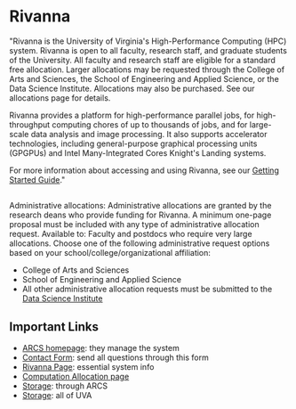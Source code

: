 # Rivanna
"Rivanna is the University of Virginia's High-Performance Computing (HPC) system.  Rivanna is open to all faculty, research staff, and graduate students of the University.   All faculty and research staff are eligible for a standard free allocation.  Larger allocations may be requested through the College of Arts and Sciences, the School of Engineering and Applied Science, or the Data Science Institute.  Allocations may also be purchased.  See our allocations page for details.

Rivanna provides a platform for high-performance parallel jobs, for high-throughput computing chores of up to thousands of jobs, and for large-scale data analysis and image processing.  It also supports accelerator technologies, including general-purpose graphical processing units (GPGPUs) and Intel Many-Integrated Cores Knight's Landing systems. 

For more information about accessing and using Rivanna, see our [Getting Started Guide](https://arcs.virginia.edu/getting-started)."

##
Administrative allocations: Administrative allocations are granted by the research deans who provide funding for Rivanna. A minimum one-page proposal must be included with any type of administrative allocation request. Available to: Faculty and postdocs who require very large allocations. Choose one of the following administrative request options based on your school/college/organizational affiliation:

* College of Arts and Sciences
* School of Engineering and Applied Science
* All other administrative allocation requests must be submitted to the [Data Science Institute](https://arcs.virginia.edu/Administrative-Allocation-Request-for-the-DSI)

## Important Links
* [ARCS homepage](https://arcs.virginia.edu/): they manage the system
* [Contact Form](https://arcs.virginia.edu/secure/contact-form): send all questions through this form
* [Rivanna Page](https://arcs.virginia.edu/rivanna): essential system info
* [Computation Allocation page](https://arcs.virginia.edu/allocations)
* [Storage](https://arcs.virginia.edu/storage): through ARCS
* [Storage](https://cadre.virginia.edu/service-detail/storage): all of UVA
